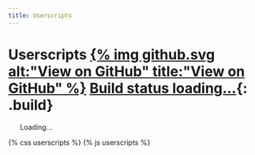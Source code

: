 ```yaml
---
title: Userscripts
---
```


# Userscripts <span>[{% img github.svg alt:"View on GitHub" title:"View on GitHub" %}](https://github.com/Charcoal-SE/Userscripts) [Build <span>status loading…</span>](//travis-ci.org/Charcoal-SE/userscripts){: .build}</span>

<ul class="scripts">
  Loading…
</ul>
{% css userscripts %}
{% js userscripts %}

